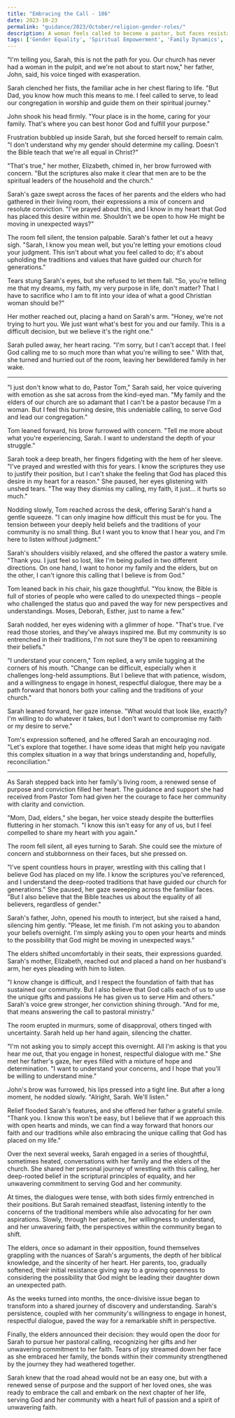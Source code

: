 ```yaml
---
title: "Embracing the Call - 186"
date: 2023-10-23
permalink: "guidance/2023/October/religion-gender-roles/"
description: A woman feels called to become a pastor, but faces resistance from her traditional religious community. She seeks guidance from Pastor Tom Rhodes to navigate this conflict and find a way to reconcile her faith and her desire to serve in a leadership role.
tags: ['Gender Equality', 'Spiritual Empowerment', 'Family Dynamics', 'Pastoral Guidance']
---
```

"I'm telling you, Sarah, this is not the path for you. Our church has never had a woman in the pulpit, and we're not about to start now," her father, John, said, his voice tinged with exasperation.

Sarah clenched her fists, the familiar ache in her chest flaring to life. "But Dad, you know how much this means to me. I feel called to serve, to lead our congregation in worship and guide them on their spiritual journey."

John shook his head firmly. "Your place is in the home, caring for your family. That's where you can best honor God and fulfill your purpose."

Frustration bubbled up inside Sarah, but she forced herself to remain calm. "I don't understand why my gender should determine my calling. Doesn't the Bible teach that we're all equal in Christ?"

"That's true," her mother, Elizabeth, chimed in, her brow furrowed with concern. "But the scriptures also make it clear that men are to be the spiritual leaders of the household and the church."

Sarah's gaze swept across the faces of her parents and the elders who had gathered in their living room, their expressions a mix of concern and resolute conviction. "I've prayed about this, and I know in my heart that God has placed this desire within me. Shouldn't we be open to how He might be moving in unexpected ways?"

The room fell silent, the tension palpable. Sarah's father let out a heavy sigh. "Sarah, I know you mean well, but you're letting your emotions cloud your judgment. This isn't about what you feel called to do; it's about upholding the traditions and values that have guided our church for generations."

Tears stung Sarah's eyes, but she refused to let them fall. "So, you're telling me that my dreams, my faith, my very purpose in life, don't matter? That I have to sacrifice who I am to fit into your idea of what a good Christian woman should be?"

Her mother reached out, placing a hand on Sarah's arm. "Honey, we're not trying to hurt you. We just want what's best for you and our family. This is a difficult decision, but we believe it's the right one."

Sarah pulled away, her heart racing. "I'm sorry, but I can't accept that. I feel God calling me to so much more than what you're willing to see." With that, she turned and hurried out of the room, leaving her bewildered family in her wake.

***

"I just don't know what to do, Pastor Tom," Sarah said, her voice quivering with emotion as she sat across from the kind-eyed man. "My family and the elders of our church are so adamant that I can't be a pastor because I'm a woman. But I feel this burning desire, this undeniable calling, to serve God and lead our congregation."

Tom leaned forward, his brow furrowed with concern. "Tell me more about what you're experiencing, Sarah. I want to understand the depth of your struggle."

Sarah took a deep breath, her fingers fidgeting with the hem of her sleeve. "I've prayed and wrestled with this for years. I know the scriptures they use to justify their position, but I can't shake the feeling that God has placed this desire in my heart for a reason." She paused, her eyes glistening with unshed tears. "The way they dismiss my calling, my faith, it just... it hurts so much."

Nodding slowly, Tom reached across the desk, offering Sarah's hand a gentle squeeze. "I can only imagine how difficult this must be for you. The tension between your deeply held beliefs and the traditions of your community is no small thing. But I want you to know that I hear you, and I'm here to listen without judgment."

Sarah's shoulders visibly relaxed, and she offered the pastor a watery smile. "Thank you. I just feel so lost, like I'm being pulled in two different directions. On one hand, I want to honor my family and the elders, but on the other, I can't ignore this calling that I believe is from God."

Tom leaned back in his chair, his gaze thoughtful. "You know, the Bible is full of stories of people who were called to do unexpected things – people who challenged the status quo and paved the way for new perspectives and understandings. Moses, Deborah, Esther, just to name a few."

Sarah nodded, her eyes widening with a glimmer of hope. "That's true. I've read those stories, and they've always inspired me. But my community is so entrenched in their traditions, I'm not sure they'll be open to reexamining their beliefs."

"I understand your concern," Tom replied, a wry smile tugging at the corners of his mouth. "Change can be difficult, especially when it challenges long-held assumptions. But I believe that with patience, wisdom, and a willingness to engage in honest, respectful dialogue, there may be a path forward that honors both your calling and the traditions of your church."

Sarah leaned forward, her gaze intense. "What would that look like, exactly? I'm willing to do whatever it takes, but I don't want to compromise my faith or my desire to serve."

Tom's expression softened, and he offered Sarah an encouraging nod. "Let's explore that together. I have some ideas that might help you navigate this complex situation in a way that brings understanding and, hopefully, reconciliation."

***

As Sarah stepped back into her family's living room, a renewed sense of purpose and conviction filled her heart. The guidance and support she had received from Pastor Tom had given her the courage to face her community with clarity and conviction.

"Mom, Dad, elders," she began, her voice steady despite the butterflies fluttering in her stomach. "I know this isn't easy for any of us, but I feel compelled to share my heart with you again."

The room fell silent, all eyes turning to Sarah. She could see the mixture of concern and stubbornness on their faces, but she pressed on.

"I've spent countless hours in prayer, wrestling with this calling that I believe God has placed on my life. I know the scriptures you've referenced, and I understand the deep-rooted traditions that have guided our church for generations." She paused, her gaze sweeping across the familiar faces. "But I also believe that the Bible teaches us about the equality of all believers, regardless of gender."

Sarah's father, John, opened his mouth to interject, but she raised a hand, silencing him gently. "Please, let me finish. I'm not asking you to abandon your beliefs overnight. I'm simply asking you to open your hearts and minds to the possibility that God might be moving in unexpected ways."

The elders shifted uncomfortably in their seats, their expressions guarded. Sarah's mother, Elizabeth, reached out and placed a hand on her husband's arm, her eyes pleading with him to listen.

"I know change is difficult, and I respect the foundation of faith that has sustained our community. But I also believe that God calls each of us to use the unique gifts and passions He has given us to serve Him and others." Sarah's voice grew stronger, her conviction shining through. "And for me, that means answering the call to pastoral ministry."

The room erupted in murmurs, some of disapproval, others tinged with uncertainty. Sarah held up her hand again, silencing the chatter.

"I'm not asking you to simply accept this overnight. All I'm asking is that you hear me out, that you engage in honest, respectful dialogue with me." She met her father's gaze, her eyes filled with a mixture of hope and determination. "I want to understand your concerns, and I hope that you'll be willing to understand mine."

John's brow was furrowed, his lips pressed into a tight line. But after a long moment, he nodded slowly. "Alright, Sarah. We'll listen."

Relief flooded Sarah's features, and she offered her father a grateful smile. "Thank you. I know this won't be easy, but I believe that if we approach this with open hearts and minds, we can find a way forward that honors our faith and our traditions while also embracing the unique calling that God has placed on my life."

Over the next several weeks, Sarah engaged in a series of thoughtful, sometimes heated, conversations with her family and the elders of the church. She shared her personal journey of wrestling with this calling, her deep-rooted belief in the scriptural principles of equality, and her unwavering commitment to serving God and her community.

At times, the dialogues were tense, with both sides firmly entrenched in their positions. But Sarah remained steadfast, listening intently to the concerns of the traditional members while also advocating for her own aspirations. Slowly, through her patience, her willingness to understand, and her unwavering faith, the perspectives within the community began to shift.

The elders, once so adamant in their opposition, found themselves grappling with the nuances of Sarah's arguments, the depth of her biblical knowledge, and the sincerity of her heart. Her parents, too, gradually softened, their initial resistance giving way to a growing openness to considering the possibility that God might be leading their daughter down an unexpected path.

As the weeks turned into months, the once-divisive issue began to transform into a shared journey of discovery and understanding. Sarah's persistence, coupled with her community's willingness to engage in honest, respectful dialogue, paved the way for a remarkable shift in perspective.

Finally, the elders announced their decision: they would open the door for Sarah to pursue her pastoral calling, recognizing her gifts and her unwavering commitment to her faith. Tears of joy streamed down her face as she embraced her family, the bonds within their community strengthened by the journey they had weathered together.

Sarah knew that the road ahead would not be an easy one, but with a renewed sense of purpose and the support of her loved ones, she was ready to embrace the call and embark on the next chapter of her life, serving God and her community with a heart full of passion and a spirit of unwavering faith.

